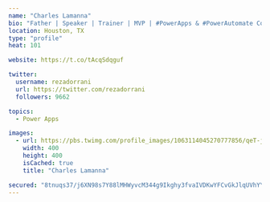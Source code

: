 ```yaml
---
name: "Charles Lamanna"
bio: "Father | Speaker | Trainer | MVP | #PowerApps & #PowerAutomate Community Super User | YouTuber Right-pointing triangle http://youtube.com/c/rezadorrani | Learn - Share - Clockwise rightwards and leftwards open circle arrows"
location: Houston, TX
type: "profile"
heat: 101

website: https://t.co/tAcqSdqguf

twitter:
  username: rezadorrani
  url: https://twitter.com/rezadorrani
  followers: 9662

topics:
  - Power Apps

images:
  - url: https://pbs.twimg.com/profile_images/1063114045270777856/qeT-jpWr_400x400.jpg
    width: 400
    height: 400
    isCached: true
    title: "Charles Lamanna"

secured: "8tnuqs37/j6XN98s7Y88lMHWyvcM344g9Ikghy3fvaIVDKwYFCvGkJlqUVhYYGgvpCv0EacDFZtEAQ6Yivk0lYLk7fgMMo0JKOFVyu30KI6B+nhbvONvo3tRqgkIzRH7yedpFFjZkQFD/wrIFciZECqCVcDvju26P1TdT8VWHlhqA5xyIAQAkuc+aSUl51QdCbouB1p1KB9iZuQ8CvR9vjQFF+T8PmkWVxsrP3Bbwuelxvh/faYIkCLw4mbJS2d6Mp5DhecdcmpfE6Y5FCkme7ZbIBAxNCXEmeMolvXzO2HUcV+G5QI4Xili7IyfKsDq5VPVpoyNDkDTGTMMUpxtg4SqlEGwu6bG0avjcMg5CeFCeADJEJjCrZc7eO7M35p9k77VKGi2GSBjT/KZ3sB50BwG26noAxNPON9bDKNg//g=;SAa8zH/pTndwmh9zauoVZw=="
---
```


